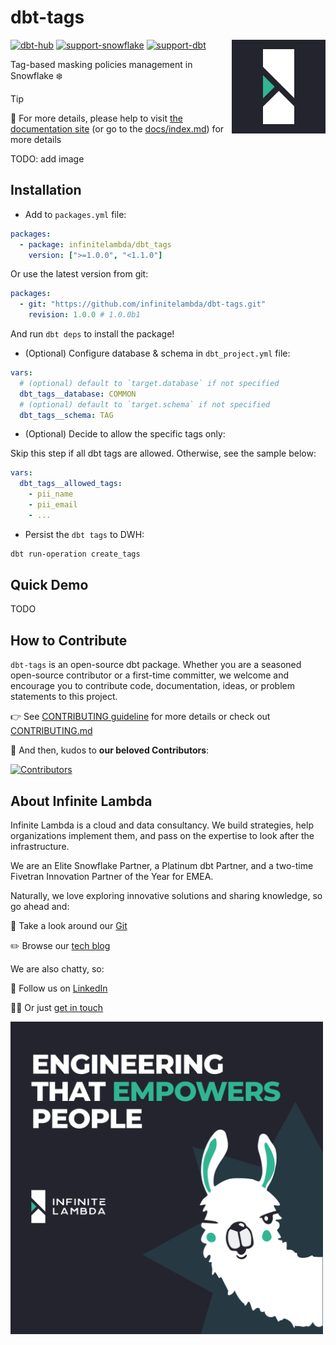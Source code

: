 <!-- markdownlint-disable no-inline-html no-alt-text -->
# dbt-tags

<img align="right" width="150" height="150" src="./docs/assets/img/il-logo.png">

[![dbt-hub](https://img.shields.io/badge/Visit-dbt--hub%20↗️-FF694B?logo=dbt&logoColor=FF694B)](https://hub.getdbt.com/infinitelambda/dbt_tags)
[![support-snowflake](https://img.shields.io/badge/support-Snowflake-7faecd?logo=snowflake&logoColor=7faecd)](https://docs.snowflake.com?ref=infinitelambda)
[![support-dbt](https://img.shields.io/badge/support-dbt%20v1.6+-FF694B?logo=dbt&logoColor=FF694B)](https://docs.getdbt.com?ref=infinitelambda)

Tag-based masking policies management in Snowflake ❄️

> [!TIP]
> 📖 For more details, please help to visit [the documentation site](https://dbt_tags.iflambda.com/latest/) (or go to the [docs/index.md](./docs/index.md)) for more details

TODO: add image

## Installation

- Add to `packages.yml` file:

```yml
packages:
  - package: infinitelambda/dbt_tags
    version: [">=1.0.0", "<1.1.0"]
```

Or use the latest version from git:

```yml
packages:
  - git: "https://github.com/infinitelambda/dbt-tags.git"
    revision: 1.0.0 # 1.0.0b1
```

And run `dbt deps` to install the package!

- (Optional) Configure database & schema in `dbt_project.yml` file:

```yml
vars:
  # (optional) default to `target.database` if not specified
  dbt_tags__database: COMMON
  # (optional) default to `target.schema` if not specified
  dbt_tags__schema: TAG
```

- (Optional) Decide to allow the specific tags only:

Skip this step if all dbt tags are allowed. Otherwise, see the sample below:

```yml
vars:
  dbt_tags__allowed_tags:
    - pii_name
    - pii_email
    - ...
```

- Persist the `dbt tags` to DWH:

```bash
dbt run-operation create_tags
```

## Quick Demo

TODO

## How to Contribute

`dbt-tags` is an open-source dbt package. Whether you are a seasoned open-source contributor or a first-time committer, we welcome and encourage you to contribute code, documentation, ideas, or problem statements to this project.

👉 See [CONTRIBUTING guideline](https://dbt_tags.iflambda.com/latest/nav/dev/contributing.html) for more details or check out [CONTRIBUTING.md](./CONTRIBUTING.md)

🌟 And then, kudos to **our beloved Contributors**:

<a href="https://github.com/infinitelambda/dbt-tags/graphs/contributors">
  <img src="https://contrib.rocks/image?repo=infinitelambda/dbt-tags" alt="Contributors" />
</a>

## About Infinite Lambda

Infinite Lambda is a cloud and data consultancy. We build strategies, help organizations implement them, and pass on the expertise to look after the infrastructure.

We are an Elite Snowflake Partner, a Platinum dbt Partner, and a two-time Fivetran Innovation Partner of the Year for EMEA.

Naturally, we love exploring innovative solutions and sharing knowledge, so go ahead and:

🔧 Take a look around our [Git](https://github.com/infinitelambda)

✏️ Browse our [tech blog](https://infinitelambda.com/category/tech-blog/)

We are also chatty, so:

👀 Follow us on [LinkedIn](https://www.linkedin.com/company/infinite-lambda/)

👋🏼 Or just [get in touch](https://infinitelambda.com/contacts/)

[<img src="https://raw.githubusercontent.com/infinitelambda/cdn/1.0.0/general/images/GitHub-About-Section-1080x1080.png" alt="About IL" width="500">](https://infinitelambda.com/)
